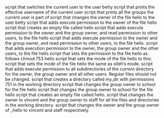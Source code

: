  script that switches the current user to the user betty
script that prints the effective username of the current user
script that prints all the groups the current user is part of
 script that changes the owner of the file hello to the user betty
script that adds execute permission to the owner of the file hello
script that creates an empty file called hello
script that adds execute permission to the owner and the group owner, and read permission to other users, to the file hello
script that adds execute permission to the owner and the group owner, and read permission to other users, to the file hello.
script that adds execution permission to the owner, the group owner and the other users, to the file hello
script that sets the permission to the file hello as follows
 chmod 753 hello
script that sets the mode of the file hello to this:
script that sets the mode of the file hello the same as olleh’s mode.
script that adds execute permission to all subdirectories of the current directory for the owner, the group owner and all other users. Regular files should not be changed.
script that creates a directory called my_dir with permissions 751 in the working directory
script that changes the group owner to school for the file hello
script that changes the group owner to school for the file hello
script that creates an empty file called hello.
script that changes the owner to vincent and the group owner to staff for all the files and directories in the working directory.
script that changes the owner and the group owner of _hello to vincent and staff respectively.
